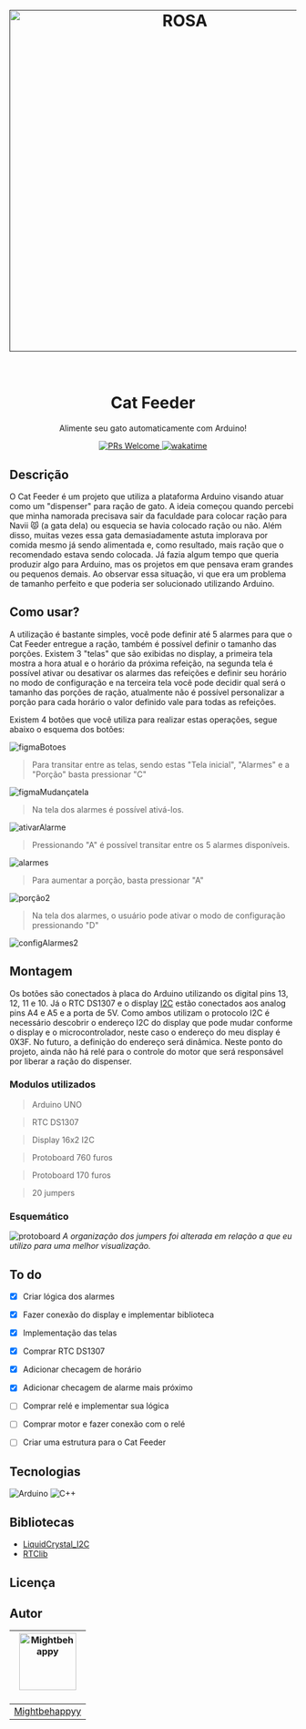 
<h1 align="center">
  <br>
  <a href=""><img src="https://i.imgur.com/xXllAvt.png" alt="ROSA" width="600"></a>
  <br>
  <br>
</h1>

<h1 align="center">Cat Feeder</h1>

<p align="center">Alimente seu gato automaticamente com Arduino!</p>

<div align="center">
  <a href="https://makeapullrequest.com">
    <img src="https://img.shields.io/badge/PRs-welcome-brightgreen.svg?style=flat-square" alt="PRs Welcome">
  </a>
  <a href="https://wakatime.com/badge/user/018bb0d6-56a3-43d5-85d1-e7b7401fdda3/project/018cda84-2da9-46fe-8377-672cc817dd55"><img src="https://wakatime.com/badge/user/018bb0d6-56a3-43d5-85d1-e7b7401fdda3/project/018cda84-2da9-46fe-8377-672cc817dd55.svg" alt="wakatime"></a>
  </a>
</div>



## Descrição
O Cat Feeder é um projeto que utiliza a plataforma Arduino visando atuar como um "dispenser" para ração de gato. A ideia começou quando percebi que minha namorada precisava sair da faculdade para colocar ração para Navii 😾 (a gata dela) ou esquecia se havia colocado ração ou não. Além disso, muitas vezes essa gata demasiadamente astuta implorava por comida mesmo já sendo alimentada e, como resultado, mais ração que o recomendado estava sendo colocada. Já fazia algum tempo que queria produzir algo para Arduino, mas os projetos em que pensava eram grandes ou pequenos demais. Ao observar essa situação, vi que era um problema de tamanho perfeito e que poderia ser solucionado utilizando Arduino. 

## Como usar?
A utilização é bastante simples, você pode definir até 5 alarmes para que o Cat Feeder entregue a ração, também é possível definir o tamanho das porções. Existem 3 "telas" que são exibidas no display, a primeira tela mostra a hora atual e o horário da próxima refeição, na segunda tela é possível ativar ou desativar os alarmes das refeições e definir seu horário no modo de configuração e na terceira tela você pode decidir qual será o tamanho das porções de ração, atualmente não é possível personalizar a porção para cada horário o valor definido vale para todas as refeições. 

Existem 4 botões que você utiliza para realizar estas operações, segue abaixo o esquema dos botões:

![figmaBotoes](https://github.com/mightbehappyy/CatFeeder/assets/97134972/6c973c27-ef78-4915-9156-e146e971617a)


>Para transitar entre as telas, sendo estas "Tela inicial", "Alarmes" e a "Porção" basta pressionar "C"

![figmaMudançatela](https://github.com/mightbehappyy/CatFeeder/assets/97134972/090bcbad-398c-436c-b9e3-45b87ab7898f)

> Na tela dos alarmes é possível ativá-los.

![ativarAlarme](https://github.com/mightbehappyy/CatFeeder/assets/97134972/4532a30a-36d6-4cb4-8044-54ec8b211709)

> Pressionando "A" é possível transitar entre os 5 alarmes disponíveis.

![alarmes](https://github.com/mightbehappyy/CatFeeder/assets/97134972/d354c691-76ce-441f-b603-f4d91b485a75)

> Para aumentar a porção, basta pressionar "A"

![porção2](https://github.com/mightbehappyy/CatFeeder/assets/97134972/81041801-3c58-43fe-89da-7e73a79766da)

> Na tela dos alarmes, o usuário pode ativar o modo de configuração pressionando "D"

![configAlarmes2](https://github.com/mightbehappyy/CatFeeder/assets/97134972/b3ce625a-d958-49ed-82c2-a802300b27e4)
## Montagem
Os botões são conectados à placa do Arduino utilizando os digital pins 13, 12, 11 e 10. Já o RTC DS1307 e o display [I2C](http://www.univasf.edu.br/~romulo.camara/novo/wp-content/uploads/2013/11/Barramento-e-Protocolo-I2C.pdf) estão conectados aos analog pins A4 e A5 e a porta de 5V. Como ambos utilizam o protocolo I2C é necessário descobrir o endereço I2C do display que pode mudar conforme o display e o microcontrolador, neste caso o endereço do meu display é 0X3F. No futuro, a definição do endereço será dinâmica. Neste ponto do projeto, ainda não há relé para o controle do motor que será responsável por liberar a ração do dispenser.

### Modulos utilizados
>Arduino UNO

>RTC DS1307

>Display 16x2 I2C

>Protoboard 760 furos

>Protoboard 170 furos

>20 jumpers
### Esquemático
![protoboard](https://github.com/mightbehappyy/CatFeeder/assets/97134972/533f7db4-31a3-4943-992e-b1adb887728d)
*A organização dos jumpers foi alterada em relação a que eu utilizo para uma melhor visualização.* 

## To do
- [x] Criar lógica dos alarmes
- [x] Fazer conexão do display e implementar biblioteca
- [x] Implementação das telas
- [x] Comprar RTC DS1307 
- [X] Adicionar checagem de horário
- [X] Adicionar checagem de alarme mais próximo
- [ ] Comprar relé e implementar sua lógica
- [ ] Comprar motor e fazer conexão com o relé
- [ ] Criar uma estrutura para o Cat Feeder


## Tecnologias
![Arduino](https://img.shields.io/badge/Arduino-00878F.svg?style=for-the-badge&logo=Arduino&logoColor=white)
![C++](https://img.shields.io/badge/c++-%2300599C.svg?style=for-the-badge&logo=c%2B%2B&logoColor=white)


## Bibliotecas
- [LiquidCrystal_I2C](https://gitlab.com/tandembyte/LCD_I2C)
- [RTClib](https://github.com/adafruit/RTClib)



## Licença


## Autor
| <img src="https://avatars.githubusercontent.com/mightbehappyy" width="100px;" alt="Mightbehappy"/><br /><sub></sub></a><br/> |
|-----------------------------------------------------------------------------------------------------------------------------------------------------|
| [Mightbehappyy](https://github.com/mightbehappyy)                                                                                                     |
